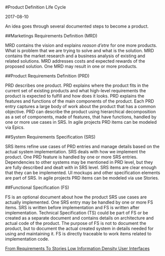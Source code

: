 #Product Definition Life Cycle

2017-08-10

<!--- tags: agile management -->

An idea goes through several documented steps to become a product.

##Marketings Requirements Definition (MRD)

MRD contains the vision and explains *reason d’etre* for one more products. What is problem that we are trying to solve and what is the solution. MRD contains the market research and a business analysis of existing and related solutions. MRD addresses costs and expected rewards of the proposed solution. One MRD may result in one or more products.

##Product Requirements Definition (PRD)

PRD describes one product. PRD explains where the product fits in the current set of existing products and what high-level requirements the product is expected to fulfill and how does it looks. PRD explains the features and functions of the main components of the product. Each PRD entry captures a large body of work about the product that has a common objective. PRD can describe the product using hierarchical decomposition as a set of components, made of features, that have functions, handled by one or more use cases in SRS. In agile projects PRD items can be modeled via Epics.

##System Requirements Specification (SRS)

SRS items refine use cases of PRD entries and manage details based on the actual system implementation. SRS deals with how we implement the product. One PRD feature is handled by one or more SRS entries. Dependencies to other systems may be mentioned in PRD level, but they are fully described and dealt with in SRS level. SRS items are clear enough that they can be implemented. UI mockups and other specification elements are part of SRS. In agile projects PRD items can be modeled via use Stories.

##Functional Specification (FS)

FS is an optional document about how the product SRS use cases are actually implemented. One SRS entry may be handled by one or more FS items. SRS is written before implementation and FS is written after implementation. Technical Specification (TS) could be part of FS or be created as a separate document and contains details on architecture and actual code of the product. The purpose of FS is not to document the product, but to document the actual created system in details needed for using and maintaining it. FS is directly traceable to work items related to implementation code.
 

<ins class='nfooter'><a rel='prev' id='fprev' href='#blog/2017/2017-09-11-From-Requirements-To-Stories.md'>From Requirements To Stories</a> <a rel='next' id='fnext' href='#blog/2017/2017-06-30-Low-Information-Density-User-Interfaces.md'>Low Information Density User Interfaces</a></ins>
